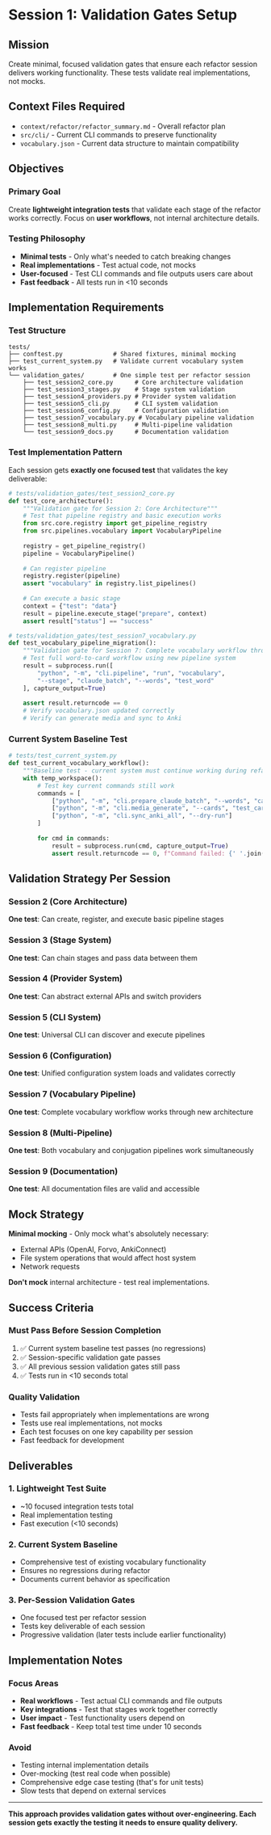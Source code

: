 # Session 1: Validation Gates Setup

## Mission
Create minimal, focused validation gates that ensure each refactor session delivers working functionality. These tests validate real implementations, not mocks.

## Context Files Required
- `context/refactor/refactor_summary.md` - Overall refactor plan
- `src/cli/` - Current CLI commands to preserve functionality
- `vocabulary.json` - Current data structure to maintain compatibility

## Objectives

### Primary Goal
Create **lightweight integration tests** that validate each stage of the refactor works correctly. Focus on **user workflows**, not internal architecture details.

### Testing Philosophy
- **Minimal tests** - Only what's needed to catch breaking changes
- **Real implementations** - Test actual code, not mocks
- **User-focused** - Test CLI commands and file outputs users care about
- **Fast feedback** - All tests run in <10 seconds

## Implementation Requirements

### Test Structure
```
tests/
├── conftest.py              # Shared fixtures, minimal mocking
├── test_current_system.py   # Validate current vocabulary system works
└── validation_gates/        # One simple test per refactor session
    ├── test_session2_core.py      # Core architecture validation
    ├── test_session3_stages.py    # Stage system validation  
    ├── test_session4_providers.py # Provider system validation
    ├── test_session5_cli.py       # CLI system validation
    ├── test_session6_config.py    # Configuration validation
    ├── test_session7_vocabulary.py # Vocabulary pipeline validation
    ├── test_session8_multi.py     # Multi-pipeline validation
    └── test_session9_docs.py      # Documentation validation
```

### Test Implementation Pattern

Each session gets **exactly one focused test** that validates the key deliverable:

```python
# tests/validation_gates/test_session2_core.py
def test_core_architecture():
    """Validation gate for Session 2: Core Architecture"""
    # Test that pipeline registry and basic execution works
    from src.core.registry import get_pipeline_registry
    from src.pipelines.vocabulary import VocabularyPipeline
    
    registry = get_pipeline_registry()
    pipeline = VocabularyPipeline()
    
    # Can register pipeline
    registry.register(pipeline)
    assert "vocabulary" in registry.list_pipelines()
    
    # Can execute a basic stage
    context = {"test": "data"}
    result = pipeline.execute_stage("prepare", context)
    assert result["status"] == "success"

# tests/validation_gates/test_session7_vocabulary.py  
def test_vocabulary_pipeline_migration():
    """Validation gate for Session 7: Complete vocabulary workflow through new architecture"""
    # Test full word-to-card workflow using new pipeline system
    result = subprocess.run([
        "python", "-m", "cli.pipeline", "run", "vocabulary",
        "--stage", "claude_batch", "--words", "test_word"
    ], capture_output=True)
    
    assert result.returncode == 0
    # Verify vocabulary.json updated correctly
    # Verify can generate media and sync to Anki
```

### Current System Baseline Test

```python
# tests/test_current_system.py
def test_current_vocabulary_workflow():
    """Baseline test - current system must continue working during refactor"""
    with temp_workspace():
        # Test key current commands still work
        commands = [
            ["python", "-m", "cli.prepare_claude_batch", "--words", "casa"],
            ["python", "-m", "cli.media_generate", "--cards", "test_card", "--no-execute"],
            ["python", "-m", "cli.sync_anki_all", "--dry-run"]
        ]
        
        for cmd in commands:
            result = subprocess.run(cmd, capture_output=True)
            assert result.returncode == 0, f"Command failed: {' '.join(cmd)}"
```

## Validation Strategy Per Session

### Session 2 (Core Architecture)
**One test**: Can create, register, and execute basic pipeline stages

### Session 3 (Stage System)  
**One test**: Can chain stages and pass data between them

### Session 4 (Provider System)
**One test**: Can abstract external APIs and switch providers

### Session 5 (CLI System)
**One test**: Universal CLI can discover and execute pipelines

### Session 6 (Configuration)
**One test**: Unified configuration system loads and validates correctly

### Session 7 (Vocabulary Pipeline)
**One test**: Complete vocabulary workflow works through new architecture

### Session 8 (Multi-Pipeline)
**One test**: Both vocabulary and conjugation pipelines work simultaneously

### Session 9 (Documentation)
**One test**: All documentation files are valid and accessible

## Mock Strategy

**Minimal mocking** - Only mock what's absolutely necessary:
- External APIs (OpenAI, Forvo, AnkiConnect) 
- File system operations that would affect host system
- Network requests

**Don't mock** internal architecture - test real implementations.

## Success Criteria

### Must Pass Before Session Completion
1. ✅ Current system baseline test passes (no regressions)
2. ✅ Session-specific validation gate passes
3. ✅ All previous session validation gates still pass
4. ✅ Tests run in <10 seconds total

### Quality Validation
- Tests fail appropriately when implementations are wrong
- Tests use real implementations, not mocks
- Each test focuses on one key capability per session
- Fast feedback for development

## Deliverables

### 1. Lightweight Test Suite
- ~10 focused integration tests total
- Real implementation testing
- Fast execution (<10 seconds)

### 2. Current System Baseline
- Comprehensive test of existing vocabulary functionality
- Ensures no regressions during refactor
- Documents current behavior as specification

### 3. Per-Session Validation Gates
- One focused test per refactor session
- Tests key deliverable of each session
- Progressive validation (later tests include earlier functionality)

## Implementation Notes

### Focus Areas
- **Real workflows** - Test actual CLI commands and file outputs
- **Key integrations** - Test that stages work together correctly  
- **User impact** - Test functionality users depend on
- **Fast feedback** - Keep total test time under 10 seconds

### Avoid
- Testing internal implementation details
- Over-mocking (test real code when possible)
- Comprehensive edge case testing (that's for unit tests)
- Slow tests that depend on external services

---

**This approach provides validation gates without over-engineering. Each session gets exactly the testing it needs to ensure quality delivery.**